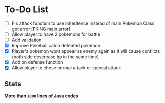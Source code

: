 # To-Do List

- [ ] Fix attack function to use inheritence instead of main Pokemon Class, got error [FKING main error]
- [ ] Allow player to have 2 pokemons for battle
- [ ] Add validation
- [x] Improve Pokeball catch defeated pokemon
- [x] Player's pokemon wont appear as enemy again as it will cause conflicts (both side descrease hp in the same time)
- [x] Add on defense function
- [x] Allow player to chose normal attack or special attack

## Stats

**More than `1000` lines of Java codes**